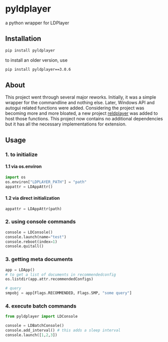 # pyldplayer
a python wrapper for LDPlayer

## Installation
```bash
pip install pyldplayer
```

to install an older version, use
```bash
pip install pyldplayer==3.0.6
```

## About
This project went through several major reworks. 
Initially, it was a simple wrapper for the commandline and nothing else.
Later, Windows API and autogui related functions were added.
Considering the project was becoming more and more bloated, a new project [reldplayer](https://github.com/ZackaryW/reldplayer) was added to host those functions.
This project now contains no additional dependencies but it has all the necessary implementations for extension.

## Usage
### 1. to initialize
#### 1.1 via os.environ
```py
import os
os.environ["LDPLAYER_PATH"] = "path"
appattr = LDAppAttr()
```
#### 1.2 via direct initialization
```py
appattr = LDAppAttr(path)
```

### 2. using console commands
```py
console = LDConsole()
console.launch(name="test")
console.reboot(index=1)
console.quitall()
```
### 3. getting meta documents
```py
app = LDApp()
# to get a list of documents in recommendedconfig
os.listdir(app.attr.recommendedConfigs)

# query
smpobj = app[Flags.RECOMMENDED, Flags.SMP, "some query"] 
```

### 4. execute batch commands
```py
from pyldplayer import LDConsole

console = LDBatchConsole()
console.add_interval() # this adds a sleep interval
console.launch([1,2,3])
```